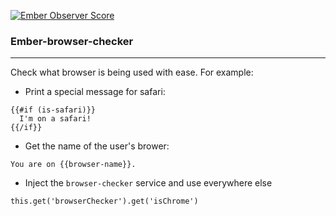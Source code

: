 [![Ember Observer Score](http://emberobserver.com/badges/ember-browser-checker.svg)](http://emberobserver.com/addons/ember-browser-checker)

### Ember-browser-checker

-------------

Check what browser is being used with ease. For example:

+ Print a special message for safari:

```
{{#if (is-safari)}}
  I'm on a safari!
{{/if}}
```

+ Get the name of the user's brower:

```
You are on {{browser-name}}.
```

+ Inject the `browser-checker` service and use everywhere else

```
this.get('browserChecker').get('isChrome')
```
